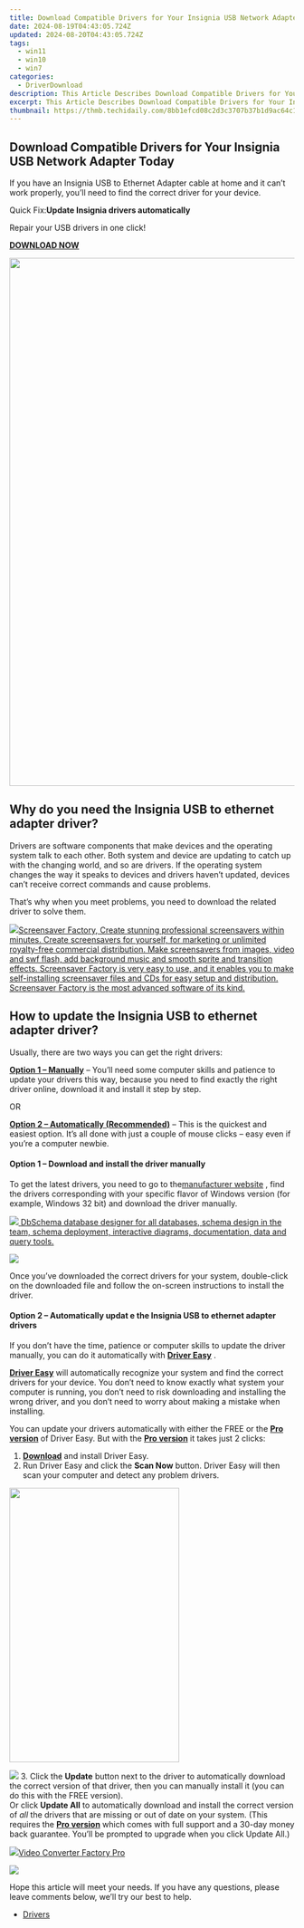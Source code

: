 ```yaml
---
title: Download Compatible Drivers for Your Insignia USB Network Adapter Today
date: 2024-08-19T04:43:05.724Z
updated: 2024-08-20T04:43:05.724Z
tags:
  - win11
  - win10
  - win7
categories:
  - DriverDownload
description: This Article Describes Download Compatible Drivers for Your Insignia USB Network Adapter Today
excerpt: This Article Describes Download Compatible Drivers for Your Insignia USB Network Adapter Today
thumbnail: https://thmb.techidaily.com/8bb1efcd08c2d3c3707b37b1d9ac64c15c4d68acde1a08c23a7f1acea10d7dc6.jpg
---
```


## Download Compatible Drivers for Your Insignia USB Network Adapter Today

If you have an Insignia USB to Ethernet Adapter cable at home and it can’t work properly, you’ll need to find the correct driver for your device.

 Quick Fix:**Update Insignia drivers automatically**

 Repair your USB drivers in one click!

[**DOWNLOAD NOW**](https://tools.techidaily.com/drivereasy/download/)

<!-- affiliate ads begin -->
<a href="https://ancheer.sjv.io/c/5597632/1657301/17326" target="_top" id="1657301"><img src="//a.impactradius-go.com/display-ad/17326-1657301" border="0" alt="" width="1920" height="933"/></a><img height="0" width="0" src="https://imp.pxf.io/i/5597632/1657301/17326" style="position:absolute;visibility:hidden;" border="0" />
<!-- affiliate ads end -->
## Why do you need the Insignia USB to ethernet adapter driver?

 Drivers are software components that make devices and the operating system talk to each other. Both system and device are updating to catch up with the changing world, and so are drivers. If the operating system changes the way it speaks to devices and drivers haven’t updated, devices can’t receive correct commands and cause problems.

 That’s why when you meet problems, you need to download the related driver to solve them.

<!-- affiliate ads begin -->
<a href="https://secure.2checkout.com/order/checkout.php?PRODS=194977&QTY=1&AFFILIATE=108875&CART=1"><img src="https://www.blumentals.net/scrfactory/images/screensaver-software.png" border="0">Screensaver Factory, Create stunning professional screensavers within minutes. Create screensavers for yourself, for marketing or unlimited royalty-free commercial distribution. Make screensavers from images, video and swf flash, add background music and smooth sprite and transition effects. Screensaver Factory is very easy to use, and it enables you to make self-installing screensaver files and CDs for easy setup and distribution. Screensaver Factory is the most advanced software of its kind.</a>
<!-- affiliate ads end -->
## How to update the Insignia USB to ethernet adapter driver?

Usually, there are two ways you can get the right drivers:

**[Option 1 – Manually](https://tools.techidaily.com/drivereasy/download/)**  – You’ll need some computer skills and patience to update your drivers this way, because you need to find exactly the right driver online, download it and install it step by step.

OR

**[Option 2 – Automatically (Recommended)](https://www.drivereasy.com/knowledge/download-insignia-usb-to-ethernet-adapter-driver-easily-quickly/#op2)**  – This is the quickest and easiest option. It’s all done with just a couple of mouse clicks – easy even if you’re a computer newbie.

#### **Option 1 – Download and install the driver manually**

 To get the latest drivers, you need to go to the[manufacturer website](https://www.insigniaproducts.com/pdp/NS-PU98635/3510527) , find the drivers corresponding with your specific flavor of Windows version (for example, Windows 32 bit) and download the driver manually.

<!-- affiliate ads begin -->
<a href="https://shop.dbschema.com/order/checkout.php?PRODS=19867419&QTY=1&AFFILIATE=108875&CART=1"> <img src="https://secure.avangate.com/images/merchant/176b22bab4e94a28619ca2433b2ef241/products/1_icon256.png" border="0">
DbSchema database designer for all databases, schema design in the team, schema deployment, interactive diagrams, documentation, data and query tools. </a>
<!-- affiliate ads end -->
![](https://images.drivereasy.com/wp-content/uploads/2019/10/usb-1024x853.jpg)

 Once you’ve downloaded the correct drivers for your system, double-click on the downloaded file and follow the on-screen instructions to install the driver.

#### **Option 2 – Automatically updat** e the Insignia USB to ethernet adapter drive**rs**

 If you don’t have the time, patience or computer skills to update the driver manually, you can do it automatically with **[Driver Easy](https://tools.techidaily.com/drivereasy/download/)**  .

**[Driver Easy](https://tools.techidaily.com/drivereasy/download/)**  will automatically recognize your system and find the correct drivers for your device. You don’t need to know exactly what system your computer is running, you don’t need to risk downloading and installing the wrong driver, and you don’t need to worry about making a mistake when installing.

 You can update your drivers automatically with either the FREE or the **[Pro version](https://tools.techidaily.com/drivereasy/download/)**  of Driver Easy. But with the **[Pro version](https://tools.techidaily.com/drivereasy/download/)**  it takes just 2 clicks:

1. **[Download](https://tools.techidaily.com/drivereasy/download/)**  and install Driver Easy.
2. Run Driver Easy and click the **Scan Now** button. Driver Easy will then scan your computer and detect any problem drivers.  
<!-- affiliate ads begin -->
<a href="https://zonlipartnershipprogram.pxf.io/c/5597632/1611407/17882" target="_top" id="1611407"><img src="//a.impactradius-go.com/display-ad/17882-1611407" border="0" alt="" width="300" height="485"/></a><img height="0" width="0" src="https://imp.pxf.io/i/5597632/1611407/17882" style="position:absolute;visibility:hidden;" border="0" />
<!-- affiliate ads end -->
![](https://images.drivereasy.com/wp-content/uploads/2019/10/12.jpg)
3. Click the **Update** button next to the driver to automatically download the correct version of that driver, then you can manually install it (you can do this with the FREE version).  
 Or click **Update All** to automatically download and install the correct version of _all_ the drivers that are missing or out of date on your system. (This requires the **[Pro version](https://tools.techidaily.com/drivereasy/download/)**  which comes with full support and a 30-day money back guarantee. You’ll be prompted to upgrade when you click Update All.)  
<!-- affiliate ads begin -->
<a href="https://secure.2checkout.com/order/checkout.php?PRODS=4537547&QTY=1&AFFILIATE=108875&CART=1"><img src="https://secure.avangate.com/images/merchant/4b0a0290ad7df100b77e86839989a75e/products/vcfpro.png" border="0">Video Converter Factory Pro</a>
<!-- affiliate ads end -->
![](https://images.drivereasy.com/wp-content/uploads/2019/10/insignia.jpg)

 Hope this article will meet your needs. If you have any questions, please leave comments below, we’ll try our best to help.

* [Drivers](https://tools.techidaily.com/drivereasy/download/)

<ins class="adsbygoogle"
     style="display:block"
     data-ad-format="autorelaxed"
     data-ad-client="ca-pub-7571918770474297"
     data-ad-slot="1223367746"></ins>



<ins class="adsbygoogle"
     style="display:block"
     data-ad-client="ca-pub-7571918770474297"
     data-ad-slot="8358498916"
     data-ad-format="auto"
     data-full-width-responsive="true"></ins>


